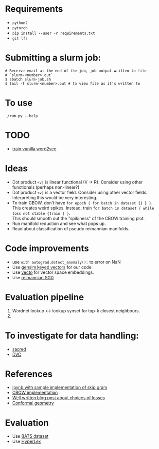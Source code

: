 # Requirements
- `python2`
- `pytorch`
- `pip install --user -r requirements.txt`
- `git lfs`

# Submitting a slurm job:
```
# Receive email at the end of the job, job output written to file
# `slurm-<number>.out`
$ sbatch slurm-job.sh
$ tail -f slurm-<number>.out # to view file as it's written to
```

# To use
```
./run.py --help
```

# TODO
- [train vanilla word2vec](https://radimrehurek.com/gensim/models/word2vec.html)

# Ideas
- Dot product `<v|` is linear functional (V -> R). Consider using other
  functionals (perhaps non-linear?)
- Dot product `<v|` is a vector field. Consider using other vector fields.
  Interpreting this would be very interesting.
- To train CBOW, don't have `for epoch { for batch in dataset {} } }`. This
  creates weird spikes. Instead, train `for batch in dataset { while loss not stable {train } }`.  
  This should smooth out the "spikiness" of the CBOW training plot.
- Run manifold reduction and see what pops up.
- Read about classification of pseudo reimannian manifolds.

# Code improvements
- use `with autograd.detect_anomaly():` to error on NaN
- Use [gensim keyed vectors](https://radimrehurek.com/gensim/models/keyedvectors.html#gensim.models.keyedvectors.WordEmbeddingsKeyedVectors)
  for our code
- Use [vecto](https://vecto.readthedocs.io/en/docs/tutorial/index.html) for vector 
space embeddings.
- Use [reimannian SGD](https://arxiv.org/abs/1111.5280)

# Evaluation pipeline
1. Wordnet lookup <-> lookup synset for top-k closest neighbours.
2. 


# To investigate for data handling:
- [sacred](https://sacred.readthedocs.io/en/latest/experiment.html)
- [DVC](https://dvc.org/doc/get-started)

# References
- [ipynb with sample implementation of skip gram](https://github.com/jojonki/word2vec-pytorch/blob/master/word2vec.ipynb)
- [CBOW implementation](https://github.com/bastings/nn4nlp2017-code-pytorch/blob/master/01-intro/cbow-pytorch.py)
- [Well written blog post about choices of losses](https://lilianweng.github.io/lil-log/2017/10/15/learning-word-embedding.html#full-softmax)
- [Conformal geometry](https://en.wikipedia.org/wiki/Conformal_geometry)

# Evaluation
- Use [BATS dataset](http://vecto.space/projects/BATS/)
- Use [HyperLex](https://arxiv.org/pdf/1608.02117.pdf)
